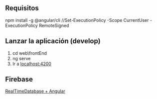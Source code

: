 ## Requisitos
npm install -g @angular/cli
//Set-ExecutionPolicy -Scope CurrentUser -ExecutionPolicy RemoteSigned

## Lanzar la aplicación (develop)
1. cd web\frontEnd
2. ng serve 
3. Ir a [localhost:4200](http://localhost:4200)



## Firebase
[RealTimeDatabase + Angular](https://github.com/angular/angularfire/blob/master/docs/rtdb/objects.md)